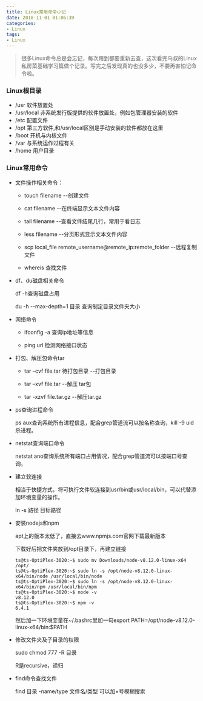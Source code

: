 ```yaml
---
title: Linux常用命令小记
date: 2018-11-01 01:06:39
categories:
- Linux
tags:
- Linux
---
```

> 很多Linux命令总是会忘记，每次用到都要重新去查，这次看完鸟叔的Linux私房菜基础学习篇做个记录。写完之后发现真的也没多少，不要再害怕记命令啦。

### Linux根目录

- /usr 软件放置处
- /usr/local 非系统发行版提供的软件放置处，例如包管理器安装的软件
- /etc 配置文件
- /opt 第三方软件,和/usr/local区别是手动安装的软件都放在这里
- /boot 开机与内核文件
- /var 与系统运作过程有关
- /home 用户目录
<!-- more -->

### Linux常用命令

- 文件操作相关命令：

  - touch filename --创建文件

  - cat filename --在终端显示文本文件内容
  - tail filename --查看文件结尾几行，常用于看日志
  - less filename --分页形式显示文本文件内容
  - scp local_file remote_username@remote_ip:remote_folder --远程复制文件
  - whereis 查找文件

- df、du磁盘相关命令

  df -h查询磁盘占用

  du -h --max-depth=1 目录 查询制定目录文件夹大小

- 网络命令

  - ifconfig -a 查询ip地址等信息

  - ping url 检测网络接口状态

- 打包、解压包命令tar

  - tar –cvf file.tar 待打包目录 --打包目录

  - tar –xvf file.tar  --解压 tar包

  - tar -xzvf file.tar.gz --解压tar.gz

- ps查询进程命令

  ps aux查询系统所有进程信息，配合grep管道流可以按名称查询，kill -9 uid杀进程。

- netstat查询端口命令

  netstat ano查询系统所有端口占用情况，配合grep管道流可以按端口号查询。

- 建立软连接

  相当于快捷方式，将可执行文件软连接到usr/bin或usr/local/bin，可以代替添加环境变量的操作。

  ln -s 路径 目标路径

- 安装nodejs和npm

  apt上的版本太低了，直接去www.npmjs.com官网下载最新版本

  下载好后把文件夹放到/opt目录下，再建立链接

  ```shell
  ts@ts-OptiPlex-3020:~$ sudo mv Downloads/node-v8.12.0-linux-x64 /opt/
  ts@ts-OptiPlex-3020:~$ sudo ln -s /opt/node-v8.12.0-linux-x64/bin/node /usr/local/bin/node
  ts@ts-OptiPlex-3020:~$ sudo ln -s /opt/node-v8.12.0-linux-x64/bin/npm /usr/local/bin/npm
  ts@ts-OptiPlex-3020:~$ node -v
  v8.12.0
  ts@ts-OptiPlex-3020:~$ npm -v
  6.4.1
  ```

  然后加一下环境变量在~/.bashrc里加一句export PATH=/opt/node-v8.12.0-linux-x64/bin:$PATH

- 修改文件夹及子目录的权限

  sudo chmod 777 -R 目录

  R是recursive，递归

- find命令查找文件

  find 目录 -name/type 文件名/类型 可以加×号模糊搜索
